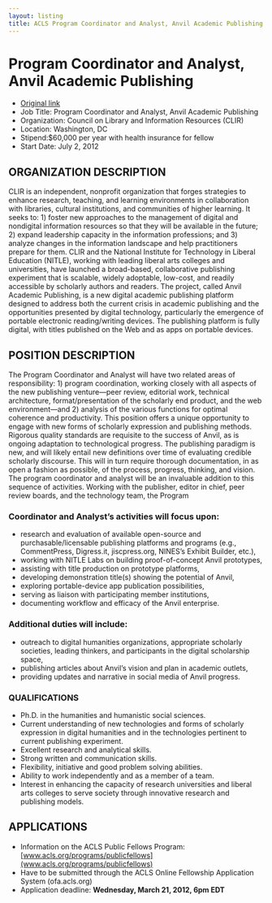 ```yaml
---
layout: listing
title: ACLS Program Coordinator and Analyst, Anvil Academic Publishing
---
```


# Program Coordinator and Analyst, Anvil Academic Publishing

*  [Original link](http://www.acls.org/uploadedFiles/Fellowships_and_Grants/Competitions/1112_PublicFellows_CLIR.pdf)
*  Job Title: Program Coordinator and Analyst, Anvil Academic Publishing 
*  Organization: Council on Library and Information Resources (CLIR)
*  Location: Washington, DC 
*  Stipend:$60,000 per year with health insurance for fellow
*  Start Date: July 2, 2012

## ORGANIZATION DESCRIPTION 

CLIR is an independent, nonprofit organization that forges strategies to enhance research, teaching, and 
learning environments in collaboration with libraries, cultural institutions, and communities of higher 
learning.  It seeks to:  1) foster new approaches to the management of digital and nondigital information 
resources so that they will be available in the future; 2) expand leadership capacity in the information 
professions; and 3) analyze changes in the information landscape and help practitioners prepare for them. 
CLIR and the National Institute for Technology in Liberal Education (NITLE), working with leading 
liberal arts colleges and universities, have launched a broad-based, collaborative publishing experiment 
that is scalable, widely adoptable, low-cost, and readily accessible by scholarly authors and readers. The 
project, called Anvil Academic Publishing, is a new digital academic publishing platform designed to 
address both the current crisis in academic publishing and the opportunities presented by digital 
technology, particularly the emergence of portable electronic reading/writing devices. The publishing 
platform is fully digital, with titles published on the Web and as apps on portable devices.

## POSITION DESCRIPTION 
The Program Coordinator and Analyst will have two related areas of responsibility: 1) program 
coordination, working closely with all aspects of the new publishing venture—peer review, editorial 
work, technical architecture, format/presentation of the scholarly end product, and the web 
environment—and 2) analysis of the various functions for optimal coherence and productivity. This 
position offers a unique opportunity to engage with new forms of scholarly expression and publishing 
methods.  Rigorous quality standards are requisite to the success of Anvil, as is ongoing adaptation to 
technological progress. The publishing paradigm is new, and will likely entail new definitions over time 
of evaluating credible scholarly discourse. This will in turn require thorough documentation, in as open a 
fashion as possible, of the process, progress, thinking, and vision. The program coordinator and analyst 
will be an invaluable addition to this sequence of activities. 
Working with the publisher, editor in chief, peer review boards, and the technology team, the Program 

### Coordinator and Analyst’s activities will focus upon:  
*  research and evaluation of available open-source and purchasable/licensable publishing platforms 
and programs (e.g., CommentPress, Digress.it, jiscpress.org, NINES’s Exhibit Builder, etc.), 
*  working with NITLE Labs on building proof-of-concept Anvil prototypes,
*  assisting with title production on prototype platforms, 
*  developing demonstration title(s) showing the potential of Anvil, 
*  exploring portable-device app publication possibilities, 
*  serving as liaison with participating member institutions, 
*  documenting workflow and efficacy of the Anvil enterprise. 

### Additional duties will include: 
*  outreach to digital humanities organizations, appropriate scholarly societies, leading thinkers, and 
participants in the digital scholarship space,  
*  publishing articles about Anvil’s vision and plan in academic outlets,  
*  providing updates and narrative in social media of Anvil progress. 

### QUALIFICATIONS 
*  Ph.D. in the humanities and humanistic social sciences.
*  Current understanding of new technologies and forms of scholarly expression in digital 
humanities and in the technologies pertinent to current publishing experiment.
*  Excellent research and analytical skills.
*  Strong written and communication skills.
*  Flexibility, initiative and good problem solving abilities.
*  Ability to work independently and as a member of a team.
*  Interest in enhancing the capacity of research universities and liberal arts colleges to serve society 
through innovative research and publishing models.

## APPLICATIONS 
*  Information on the ACLS Public Fellows Program:  [www.acls.org/programs/publicfellows](www.acls.org/programs/publicfellows)
*  Have to be submitted through the ACLS Online Fellowship Application System (ofa.acls.org)
*  Application deadline: **Wednesday, March 21, 2012, 6pm EDT**
 